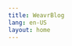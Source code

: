 ```yaml
---
title: WeavrBlog
lang: en-US
layout: home
---
```


<script setup>
  import ArticleCard from './components/ArticleCard.vue'
  import Hero from './components/Hero.vue'
</script>

<Hero />

<ArticleCard title="How are we to solve a housing crisis?" excerpt="Do you own a house, or a Condo? If so, why?
Was it to catch the explosive growth of the market? Why didn't you buy into a REIT or gold instead?" image="/housing-crisis.jpg" author="Zeryx" href="/content/blog_1" date="2023-01-18" />


